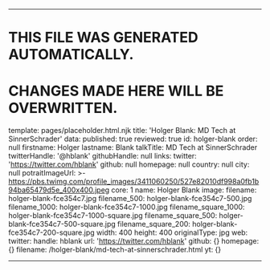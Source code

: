 ----

# THIS FILE WAS GENERATED AUTOMATICALLY.
# CHANGES MADE HERE WILL BE OVERWRITTEN.

template: pages/placeholder.html.njk
title: 'Holger Blank: MD Tech at SinnerSchrader'
data:
  published: true
  reviewed: true
  id: holger-blank
  order: null
  firstname: Holger
  lastname: Blank
  talkTitle: MD Tech at SinnerSchrader
  twitterHandle: '@hblank'
  githubHandle: null
  links:
    twitter: 'https://twitter.com/hblank'
    github: null
    homepage: null
  country: null
  city: null
  potraitImageUrl: >-
    https://pbs.twimg.com/profile_images/3411060250/527e82010df998a0fb1b94ba65479d5e_400x400.jpeg
  core: 1
  name: Holger Blank
  image:
    filename: holger-blank-fce354c7.jpg
    filename_500: holger-blank-fce354c7-500.jpg
    filename_1000: holger-blank-fce354c7-1000.jpg
    filename_square_1000: holger-blank-fce354c7-1000-square.jpg
    filename_square_500: holger-blank-fce354c7-500-square.jpg
    filename_square_200: holger-blank-fce354c7-200-square.jpg
    width: 400
    height: 400
    originalType: jpg
  web:
    twitter:
      handle: hblank
      url: 'https://twitter.com/hblank'
    github: {}
    homepage: {}
filename: /holger-blank/md-tech-at-sinnerschrader.html
yt: {}

----

 